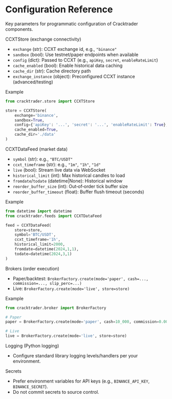 # Configuration Reference

Key parameters for programmatic configuration of Cracktrader components.

CCXTStore (exchange connectivity)

- `exchange` (str): CCXT exchange id, e.g., `"binance"`
- `sandbox` (bool): Use testnet/paper endpoints when available
- `config` (dict): Passed to CCXT (e.g., `apiKey`, `secret`, `enableRateLimit`)
- `cache_enabled` (bool): Enable historical data caching
- `cache_dir` (str): Cache directory path
- `exchange_instance` (object): Preconfigured CCXT instance (advanced/testing)

Example

```python
from cracktrader.store import CCXTStore

store = CCXTStore(
    exchange='binance',
    sandbox=True,
    config={'apiKey': '...', 'secret': '...', 'enableRateLimit': True},
    cache_enabled=True,
    cache_dir='./data'
)
```

CCXTDataFeed (market data)

- `symbol` (str): e.g., `"BTC/USDT"`
- `ccxt_timeframe` (str): e.g., `"1m"`, `"1h"`, `"1d"`
- `live` (bool): Stream live data via WebSocket
- `historical_limit` (int): Max historical candles to load
- `fromdate`/`todate` (datetime|None): Historical window
- `reorder_buffer_size` (int): Out‑of‑order tick buffer size
- `reorder_buffer_timeout` (float): Buffer flush timeout (seconds)

Example

```python
from datetime import datetime
from cracktrader.feeds import CCXTDataFeed

feed = CCXTDataFeed(
    store=store,
    symbol='BTC/USDT',
    ccxt_timeframe='1h',
    historical_limit=2000,
    fromdate=datetime(2024,1,1),
    todate=datetime(2024,3,1)
)
```

Brokers (order execution)

- Paper/backtest: `BrokerFactory.create(mode='paper', cash=..., commission=..., slip_perc=...)`
- Live: `BrokerFactory.create(mode='live', store=store)`

Example

```python
from cracktrader.broker import BrokerFactory

# Paper
paper = BrokerFactory.create(mode='paper', cash=10_000, commission=0.001)

# Live
live = BrokerFactory.create(mode='live', store=store)
```

Logging (Python logging)

- Configure standard library logging levels/handlers per your environment.

Secrets

- Prefer environment variables for API keys (e.g., `BINANCE_API_KEY`, `BINANCE_SECRET`).
- Do not commit secrets to source control.
